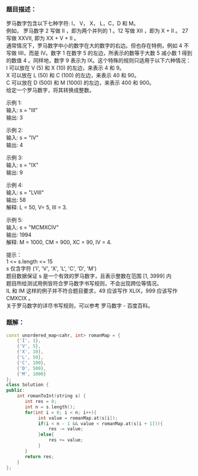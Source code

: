 ### 题目描述：
罗马数字包含以下七种字符: I， V， X， L，C，D 和 M。<br>
例如， 罗马数字 2 写做 II ，即为两个并列的 1 。12 写做 XII ，即为 X + II 。 27 写做 XXVII, 即为 XX + V + II 。<br>
通常情况下，罗马数字中小的数字在大的数字的右边。但也存在特例，例如 4 不写做 IIII，而是 IV。数字 1 在数字 5 的左边，所表示的数等于大数 5 减小数 1 得到的数值 4 。同样地，数字 9 表示为 IX。这个特殊的规则只适用于以下六种情况：<br>
I 可以放在 V (5) 和 X (10) 的左边，来表示 4 和 9。<br>
X 可以放在 L (50) 和 C (100) 的左边，来表示 40 和 90。<br>
C 可以放在 D (500) 和 M (1000) 的左边，来表示 400 和 900。<br>
给定一个罗马数字，将其转换成整数。

示例 1:<br>
输入: s = "III"<br>
输出: 3

示例 2:<br>
输入: s = "IV"<br>
输出: 4

示例 3:<br>
输入: s = "IX"<br>
输出: 9

示例 4:<br>
输入: s = "LVIII"<br>
输出: 58<br>
解释: L = 50, V= 5, III = 3.

示例 5:<br>
输入: s = "MCMXCIV"<br>
输出: 1994<br>
解释: M = 1000, CM = 900, XC = 90, IV = 4.

提示：<br>
1 <= s.length <= 15<br>
s 仅含字符 ('I', 'V', 'X', 'L', 'C', 'D', 'M')<br>
题目数据保证 s 是一个有效的罗马数字，且表示整数在范围 [1, 3999] 内<br>
题目所给测试用例皆符合罗马数字书写规则，不会出现跨位等情况。<br>
IL 和 IM 这样的例子并不符合题目要求，49 应该写作 XLIX，999 应该写作 CMXCIX 。<br>
关于罗马数字的详尽书写规则，可以参考 罗马数字 - 百度百科。

### 题解：
```c++
const unordered_map<cahr, int> romanMap = {
    {'I', 1},
    {'V', 5},
    {'X', 10},
    {'L', 50},
    {'C', 100},
    {'D', 500},
    {'M', 1000}
};
class Solution {
public:
    int romanToInt(string s) {
       int res = 0;
       int n = s.length();
       for(int i = 0; i < n; i++){
            int value = romanMap.at(s[i]);
            if(i < n - 1 && value < romanMap.at(s[i + 1])){
                res -= value;
            }else{
                res += value;
            }
       }
       return res;
    }
};
```
